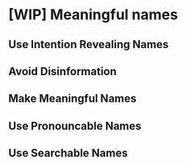 # [WIP] Meaningful names

## Use Intention Revealing Names
## Avoid Disinformation
## Make Meaningful Names
## Use Pronouncable Names
## Use Searchable Names
